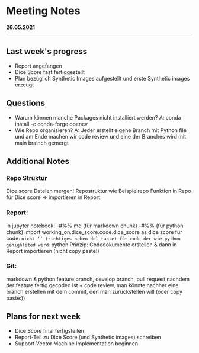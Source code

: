# Meeting Notes
**26.05.2021**

---

## Last week's progress
- Report angefangen
- Dice Score fast fertiggestellt
- Plan bezüglich Synthetic Images aufgestellt und erste Synthetic images erzeugt

## Questions
- Warum können manche Packages nicht installiert werden?
A: conda install -c conda-forge opencv
- Wie Repo organisieren?
A: Jeder erstellt eigene Branch mit Python file und am Ende machen wir code review und eine der Branches wird mit main brainch gemergt

## Additional Notes

### Repo Struktur
Dice score Dateien mergen!
Repostruktur wie Beispielrepo
Funktion in Repo für Dice score → importieren in Report

### Report: 
in jupyter notebook!
-#%% md (für markdown chunk)
-#%% (für python chunk)
import 
working_on.dice_score.code.dice_score as dice score
für code: ``` nicht ‘’ (richtiges neben del taste)
für code der wie python gehighlited wird: ```python
Prinzip: Codedokumente erstellen & dann in Report importieren (nicht copy paste!)

### Git:
markdown & python
feature branch, develop branch, pull request nachdem der feature fertig gecoded ist + code review, 
man könnte nachher eine branch erstellen mit dem commit, den man zurückstellen will (oder copy paste:))

## Plans for next week
- Dice Score final fertigstellen
- Report-Teil zu Dice Score (und Synthetic images) schreiben
- Support Vector Machine Implementation beginnen
